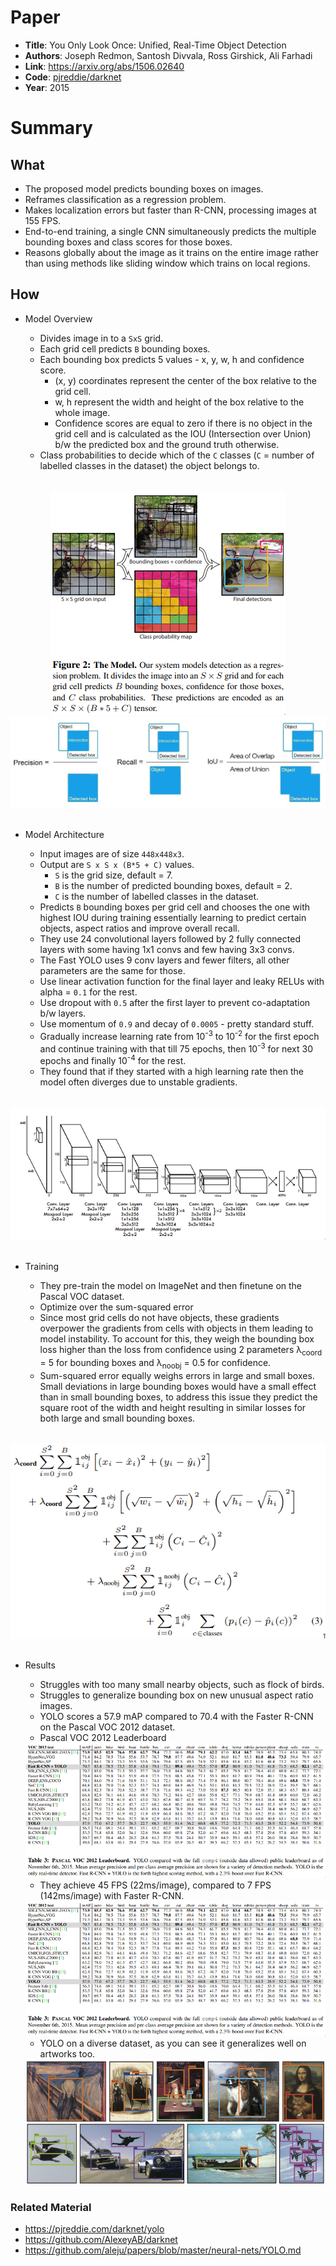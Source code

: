# Paper

* **Title**: You Only Look Once: Unified, Real-Time Object Detection
* **Authors**: Joseph Redmon, Santosh Divvala, Ross Girshick, Ali Farhadi
* **Link**: https://arxiv.org/abs/1506.02640
* **Code**: [pjreddie/darknet](https://github.com/pjreddie/darknet)
* **Year**: 2015

# Summary

## What

* The proposed model predicts bounding boxes on images.
* Reframes classification as a regression problem.
* Makes localization errors but faster than R-CNN, processing images at 155 FPS.
* End-to-end training, a single CNN simultaneously predicts the multiple bounding boxes and class scores for those boxes.
* Reasons globally about the image as it trains on the entire image rather than using methods like sliding window 
  which trains on local regions.


## How

* Model Overview

    * Divides image in to a `SxS` grid.
    * Each grid cell predicts `B` bounding boxes.
    * Each bounding box predicts 5 values - x, y, w, h and confidence score.
        * (x, y) coordinates represent the center of the box relative to the grid cell.
        * w, h represent the width and height of the box relative to the whole image.
        * Confidence scores are equal to zero if there is no object in the grid cell and is calculated as the IOU
          (Intersection over Union) b/w the predicted box and the ground truth otherwise.
    * Class probabilities to decide which of the `C` classes (`C` = number of labelled classes in the dataset) the object belongs to.

<br>
<center> <img src="images/yolo/overview.png" alt="Overview"> </center>
<center> <img src="images/yolo/iou.jpeg" alt="IOU"> </center>
<br>

* Model Architecture

    * Input images are of size `448x448x3`.
    * Output are `S x S x (B*5 + C)` values.
        * `S` is the grid size, default = 7.
        * `B` is the number of predicted bounding boxes, default = 2.
        * `C` is the number of labelled classes in the dataset.
    * Predicts `B` bounding boxes per grid cell and chooses the one with highest IOU during training 
      essentially learning to predict certain objects, aspect ratios and improve overall recall.
    * They use 24 convolutional layers followed by 2 fully connected layers with some having 1x1 convs and few having 3x3 convs.
    * The Fast YOLO uses 9 conv layers and fewer filters, all other parameters are the same for those.
    * Use linear activation function for the final layer and leaky RELUs with alpha = `0.1` for the rest.
    * Use dropout with `0.5` after the first layer to prevent co-adaptation b/w layers.
    * Use momentum of `0.9` and decay of `0.0005` - pretty standard stuff.
    * Gradually increase learning rate from 10<sup>-3</sup> to 10<sup>-2</sup> for the first epoch and continue
      training with that till 75 epochs, then 10<sup>-3</sup> for next 30 epochs and finally 10<sup>-4</sup> for the rest.
    * They found that if they started with a high learning rate then the model often diverges due to unstable gradients.

<br>
<center> <img src="images/yolo/architecture.png" alt="Architecture"> </center>
<br>

* Training

    * They pre-train the model on ImageNet and then finetune on the Pascal VOC dataset.
    * Optimize over the sum-squared error
    * Since most grid cells do not have objects, these gradients overpower the gradients from cells with objects in
      them leading to model instability. To account for this, they weigh the bounding box loss higher than the loss
      from confidence using 2 parameters λ<sub>coord</sub> = 5 for bounding boxes and λ<sub>noobj</sub> = 0.5 for confidence.
    * Sum-squared error equally weighs errors in large and small boxes. Small deviations in large bounding boxes would have a small 
      effect than in small bounding boxes, to address this issue they predict the square root of the width and height resulting in
      similar losses for both large and small bounding boxes.
<br>
<center> <img src="images/yolo/loss-func.png" alt="Loss Function"> </center>
<br>

* Results

    * Struggles with too many small nearby objects, such as flock of birds.
    * Struggles to generalize bounding box on new unusual aspect ratio images.
    * YOLO scores a 57.9 mAP compared to 70.4 with the Faster R-CNN on the Pascal VOC 2012 dataset.
    * Pascal VOC 2012 Leaderboard
    <center> <img src="images/yolo/leaderboard.png" alt="Leaderboard"> </center>

    * They achieve 45 FPS (22ms/image), compared to 7 FPS (142ms/image) with Faster R-CNN.
    <center> <img src="images/yolo/leaderboard.png" alt="Leaderboard"> </center>

    * YOLO on a diverse dataset, as you can see it generalizes well on artworks too.
    <center> <img src="images/yolo/results.png" alt="Results"> </center>


### Related Material

* https://pjreddie.com/darknet/yolo
* https://github.com/AlexeyAB/darknet
* https://github.com/aleju/papers/blob/master/neural-nets/YOLO.md
